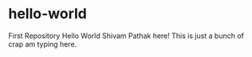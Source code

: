 # hello-world
First Repository
Hello World Shivam Pathak here!
This is just a bunch of crap am typing here.
